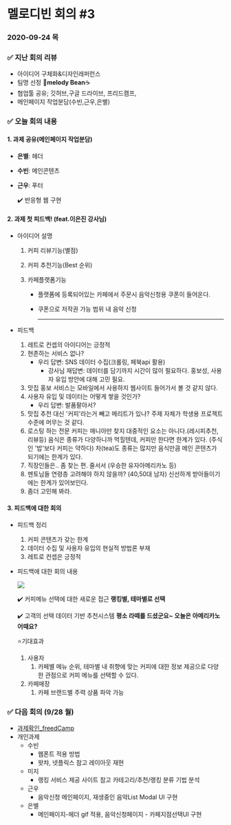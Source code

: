 # 멜로디빈 회의 #3

### 2020-09-24 목



### :white_check_mark: ​지난 회의 리뷰 

* 아이디어 구체화&디자인레퍼런스
* 팀명 선정 :musical_note:**melody Bean​**:coffee:
* 협업툴 공유; 깃허브,구글 드라이브, 프리드캠프, 
* 메인페이지 작업분담(수빈,근우,은별)



### :white_check_mark: ​오늘 회의 내용

#### 1. 과제 공유(메인페이지 작업분담)

* **은별**: 헤더

* **수빈**: 메인콘텐츠

* **근우**: 푸터

  :heavy_check_mark: 반응형 웹 구현 

  

#### 2. 과제 첫 피드백! (feat.이은진 강사님)

* 아이디어 설명

  1. 커피 리뷰기능(별점)

  2. 커피 추천기능(Best 순위)

  3. 카페플랫폼기능

     * 플랫폼에 등록되어있는 카페에서 주문시
             음악신청용 쿠폰이 들어온다.

     * 쿠폰으로 저작권 가능 범위 내 음악 신청

       ---

* 피드백

  1. 레트로 컨셉의 아이디어는 긍정적
  2. 현존하는 서비스 없나? 
     * 우리 답변: SNS 데이터 수집(크롤링, 페북api 활용)
       * 강사님 재답변: 데이터를 담기까지 시간이 많이 필요하다. 홍보성, 사용자 유입 방안에 대해 고민 필요.
  3. 맛집 홍보 서비스는 모바일에서 사용하지 웹사이트 들어가서 볼 것 같지 않다.
  4. 사용자 유입 및 데이터는 어떻게 쌓을 것인가?
     * 우리 답변: 발품팔아서?
  5. 맛집 추천 대신 '커피'라는거 빼고 메리트가 있나? 주제 자체가 학생용 프로젝트 수준에 머무는 것 같다.
  6. 로스팅 하는 전문 커피는 매니아만 찾지 대중적인 요소는 아니다.(레시피추천,리뷰등)
     음식은 종류가 다양하니까 먹힐텐데, 커피만 한다면 한계가 있다. (주식인 '밥'보다 커피는 약하다)
     차(tea)도 종류는 많지만 음식만큼 메인 콘텐츠가 되기에는 한계가 있다.
  7. 직장인들은.. 좀 찾는 편. 줄서서 (우승한 유자아메리카노 등)
  8. 멘토님들 연령층 고려해야 하지 않을까? (40,50대 남자) 신선하게 받아들이기에는 한계가 있어보인다.
  9. 좀더 고민해 봐라.



#### 3. 피드백에 대한 회의

* 피드백 정리
  1. 커피 콘텐츠가 갖는 한계
  2. 데이터 수집 및 사용자 유입의 현실적 방법론 부재
  3. 레트로 컨셉은 긍정적



* 피드백에 대한 회의 내용

  ![](https://github.com/melody-Bean/melody-Bean-meetingMinutes/blob/master/img/0924_1_feedback.jpg)

  :heavy_check_mark: 커피메뉴 선택에 대한 새로운 접근 **랭킹별, 테마별로 선택**

  :heavy_check_mark: 고객의 선택 데이터 기반 추천시스템 **평소 라떼를 드셨군요~ 오늘은 아메리카노 어때요?**

  :star:기대효과 

  1. 사용자
     1. 카페별 메뉴 순위, 테마별 내 취향에 맞는 커피에 대한 정보 제공으로 다양한 관점으로 커피 메뉴를 선택할 수 있다.
  2. 카페매장
     1. 카페 브랜드별 주력 상품 파악 가능





### :white_check_mark: ​다음 회의 (9/28 월)

* [과제확인_freedCamp](https://freedcamp.com/MelodyBean_58M/MelodyBean_baF/todos)
* 개인과제
  * 수빈
    * 웹폰트 적용 방법
    * 왓챠, 넷플릭스 참고 레이아웃 재현
  * 미지
    * 랭킹 서비스 제공 사이트 참고 카테고리/추천/랭킹 분류 기법 분석
  * 근우
    * 음악신청 메인페이지, 재생중인 음악List Modal UI 구현
  * 은별
    * 메인페이지-헤더 gif 적용, 음악신청페이지 - 카페지점선택UI 구현